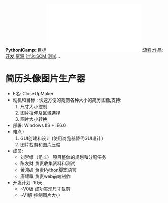 **PythoniCamp**::[目标](GoalPythoniCamp.md)![参与](HowtoJoin.md);[流程](KcPyCampFlow.md);[作品](PythoniCampItems.md):[开发](HowtoDevelop.md);[资源](PythonicRes.md);[讨论](HowtoDiscuss.md);[SCM](HowtoScm.md);[测试](HowtoTesting.md)...

# 简历头像图片生产器 #
  * E名: CloseUpMaker
  * 动机和目标 : 快速方便的裁剪各种大小的简历图像,支持:
    1. 尺寸大小控制
    1. 图片拉伸及区域选择
    1. 图片大小转换
  * 部署: Windows IIS +  IE6.0
  * 难点 :
    1. GUI创建和设计 (使用浏览器替代GUI设计）
    1. 图片裁剪和图片压缩
  * 成员:
    * 刘崇绿（组长） 项目整体的规划和分配任务
    * 陈友财 负责收集资料和测试
    * 黄鸿硕 负责Python脚本语言
    * 唐耀祺 负责web前端制作
  * 开发计划: 10天
    * ~V0版 成功实现尺寸裁剪
    * ~V1版 控制图片大小


